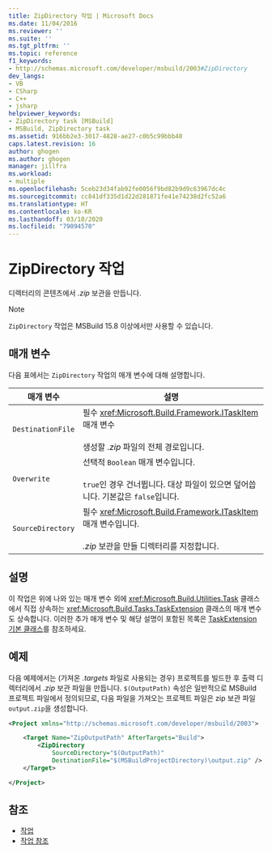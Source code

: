 ```yaml
---
title: ZipDirectory 작업 | Microsoft Docs
ms.date: 11/04/2016
ms.reviewer: ''
ms.suite: ''
ms.tgt_pltfrm: ''
ms.topic: reference
f1_keywords:
- http://schemas.microsoft.com/developer/msbuild/2003#ZipDirectory
dev_langs:
- VB
- CSharp
- C++
- jsharp
helpviewer_keywords:
- ZipDirectory task [MSBuild]
- MSBuild, ZipDirectory task
ms.assetid: 916bb2e3-3017-4828-ae27-c0b5c99bbb48
caps.latest.revision: 16
author: ghogen
ms.author: ghogen
manager: jillfra
ms.workload:
- multiple
ms.openlocfilehash: 5ceb23d34fab92fe0056f9bd82b9d9c63967dc4c
ms.sourcegitcommit: cc841df335d1d22d281871fe41e74238d2fc52a6
ms.translationtype: HT
ms.contentlocale: ko-KR
ms.lasthandoff: 03/18/2020
ms.locfileid: "79094570"
---
```

# <a name="zipdirectory-task"></a>ZipDirectory 작업

디렉터리의 콘텐츠에서 *.zip* 보관을 만듭니다.

>[!NOTE]
>`ZipDirectory` 작업은 MSBuild 15.8 이상에서만 사용할 수 있습니다.

## <a name="parameters"></a>매개 변수

 다음 표에서는 `ZipDirectory` 작업의 매개 변수에 대해 설명합니다.

|매개 변수|설명|
|---------------|-----------------|
|`DestinationFile`|필수 <xref:Microsoft.Build.Framework.ITaskItem> 매개 변수<br /><br /> 생성할 *.zip* 파일의 전체 경로입니다.|
|`Overwrite`|선택적 `Boolean` 매개 변수입니다.<br /><br /> `true`인 경우 건너뜁니다. 대상 파일이 있으면 덮어씁니다. 기본값은 `false`입니다.|
|`SourceDirectory`|필수 <xref:Microsoft.Build.Framework.ITaskItem> 매개 변수입니다.<br /><br /> *.zip* 보관을 만들 디렉터리를 지정합니다.|

## <a name="remarks"></a>설명

 이 작업은 위에 나와 있는 매개 변수 외에 <xref:Microsoft.Build.Utilities.Task> 클래스에서 직접 상속하는 <xref:Microsoft.Build.Tasks.TaskExtension> 클래스의 매개 변수도 상속합니다. 이러한 추가 매개 변수 및 해당 설명이 포함된 목록은 [TaskExtension 기본 클래스](../msbuild/taskextension-base-class.md)를 참조하세요.

## <a name="example"></a>예제

 다음 예제에서는 (가져온 *.targets* 파일로 사용되는 경우) 프로젝트를 빌드한 후 출력 디렉터리에서 *.zip* 보관 파일을 만듭니다. `$(OutputPath)` 속성은 일반적으로 MSBuild 프로젝트 파일에서 정의되므로, 다음 파일을 가져오는 프로젝트 파일은 zip 보관 파일 `output.zip`을 생성합니다.

```xml
<Project xmlns="http://schemas.microsoft.com/developer/msbuild/2003">

    <Target Name="ZipOutputPath" AfterTargets="Build">
        <ZipDirectory
            SourceDirectory="$(OutputPath)"
            DestinationFile="$(MSBuildProjectDirectory)\output.zip" />
    </Target>

</Project>
```

## <a name="see-also"></a>참조

- [작업](../msbuild/msbuild-tasks.md)
- [작업 참조](../msbuild/msbuild-task-reference.md)
